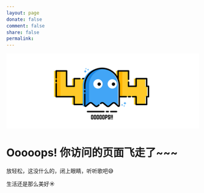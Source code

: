 ```yaml
---
layout: page
donate: false
comment: false
share: false
permalink: 
---
```

![](/images/404.png)

# Ooooops! 你访问的页面飞走了\~\~\~

放轻松，这没什么的，闭上眼睛，听听歌吧😅

生活还是那么美好☀️

<div id="player2" class="aplayer"></div>

<script src="/assets/js/APlayer.min.js"> </script>
<script src="dist/APlayer.min.js"></script><!-- use your path -->
<script>
var ap = new APlayer({
    element: document.getElementById('player2'),                       // Optional, player element
    narrow: false,                                                     // Optional, narrow style
    autoplay: false,                                                    // Optional, autoplay song(s), not supported by mobile browsers
    showlrc: 3,                                                        // Optional, show lrc, can be 0, 1, 2, see: ###With lrc
    mutex: true,                                                       // Optional, pause other players when this player playing
    theme: '#e6d0b2',                                                  // Optional, theme color, default: #b7daff
    mode: 'random',                                                    // Optional, play mode, can be `random` `single` `circulation`(loop) `order`(no loop), default: `circulation`
    preload: 'none',                                               // Optional, the way to load music, can be 'none' 'metadata' 'auto', default: 'auto'
    listmaxheight: '513px',                                             // Optional, max height of play list
    music: [
    {                                          
        title: 'Beautiful You',                            
        author: 'Monk & Neagle',             
        url: 'http://solidays-1252908379.cosgz.myqcloud.com/Beautiful%20You.mp3',
        pic: '/music/Beautiful You.jpg',
        lrc: '/music/Beautiful You.lrc'
    },
    {                                          
        title: 'In My Sleep',                            
        author: 'Austin Hartley-Leonard',             
        url: 'http://solidays-1252908379.cosgz.myqcloud.com/In%20My%20Sleep.mp3',
        pic: '/music/In My Sleep.jpg',
        lrc: '/music/In My Sleep.lrc'
    }
    ]
});
var ap = new APlayer(option);
</script>